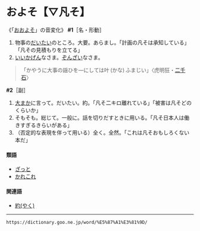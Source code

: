# およそ【▽凡そ】

《「[おおよそ](https://dictionary.goo.ne.jp/word/%E5%A4%A7%E5%87%A1/#jn-29703)」の音変化》
**\#1**［名・形動］
1. 物事の[だいたい](だいたい（大体）)のところ。大要。あらまし。「計画の凡そは承知している」「凡その見積もりを立てる」
2. [いいかげん](いいかげん（いい加減）)なさま。[ぞんざい](ぞんざい)なさま。
>「かやうに大事の謡ひを―にしては叶 (かな) ふまじい」〈虎明狂・[二千石](https://dictionary.goo.ne.jp/word/%E4%BA%8C%E5%8D%83%E7%9F%B3_%28%E3%81%98%E3%81%9B%E3%82%93%E3%81%9B%E3%81%8D%29/#jn-97100)〉
        

**\#2**［副］
1. [大まか](おおまか（大まか）)に言って。だいたい。約。「凡そ二キロ離れている」「被害は凡そどのくらいか」
2. そもそも。総じて。一般に。話を切りだすときに用いる。「凡そ日本人は働きすぎるきらいがある」
3. （否定的な表現を伴って用いる）全く。全然。「これは凡そおもしろくない本だ」
    

#### 類語

-   [ざっと](https://dictionary.goo.ne.jp/word/%E3%81%96%E3%81%A3%E3%81%A8/#jn-88483)
-   [かれこれ](https://dictionary.goo.ne.jp/word/%E5%BD%BC%E6%AD%A4_%28%E3%81%8B%E3%82%8C%E3%81%93%E3%82%8C%29/#jn-46694)

#### 関連語

-   [約(やく)](https://dictionary.goo.ne.jp/word/%E7%B4%84/#jn-221304)

---
`https://dictionary.goo.ne.jp/word/%E5%87%A1%E3%81%9D/`